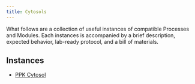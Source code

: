 ```yaml
---
title: Cytosols
---
```


What follows are a collection of useful instances of compatible Processes and Modules. Each instances is accompanied by a brief description, expected behavior, lab-ready protocol, and a bill of materials.

## Instances

- [PPK Cytosol](../cytosols/instance-template/instance.md)